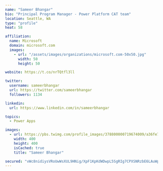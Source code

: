```yaml
---
name: "Sameer Bhangar"
bio: "Principal Program Manager - Power Platform CAT team"
location: Seattle, WA
type: "profile"
heat: 58

affiliation:
  name: Microsoft
  domain: microsoft.com
  images:
    - url: "/assets/images/organizations/microsoft.com-50x50.jpg"
      width: 50
      height: 50

website: https://t.co/nrTQtfl3ll

twitter:
  username: sameerbhangar
  url: https://twitter.com/sameerbhangar
  followers: 1134

linkedin:
  url: https://www.linkedin.com/in/sameerbhangar

topics:
  - Power Apps

images:
  - url: https://pbs.twimg.com/profile_images/378800000719674009/a36fe7ddfab1778b76e5793772e43798_400x400.jpeg
    width: 400
    height: 400
    isCached: true
    title: "Sameer Bhangar"

secured: "vWc8nidiysVRoUwWsXUL9HNig/XpF1KpKdWDwpL5SgRIg7CPXSNRzbE6LAuWpQncgSOl1N34crUTsSOIlAnP1eHPcOwkJVCA1Tsi1PrKCU8MRaY3F8+qFLIxcAg3U0g3imEA07VNV6AQmBhTC2ZgAhVbt4P1tKnrx7ZXFmr8YRvXQJUVAL2MBorrNTbKCo+hX/kEsWcTJkv6+WpM9ZDb/RghcRl1eAsToYIJn4NJ7CjTXf1KWGY3UQzZF33TPyrMkKtVRsk2G3Sb6gHz850uKo3c/mbIXS6kU/79PK6nb0UCPnr9/T3XaRtVNgRRMwk0Wx/GTDccUZOH9RXKS/mlSOUO59Rysee/DpKFNq+RgIsb/Kcl2OKtIsqb4prrcX8pVsjHz7udixmPf2183CD6nlVzLxwMM82WIu0GDZ7atC8=;n/ADNkbAryHZ4OTKcHEojQ=="
---
```


